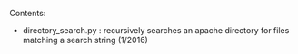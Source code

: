 Contents:

* directory\_search.py : recursively searches an apache directory for files matching a search string (1/2016)

